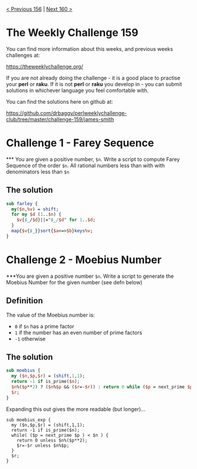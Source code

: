 [< Previous 156](https://github.com/drbaggy/perlweeklychallenge-club/tree/master/challenge-156/james-smith) |
[Next 160 >](https://github.com/drbaggy/perlweeklychallenge-club/tree/master/challenge-160/james-smith)
# The Weekly Challenge 159

You can find more information about this weeks, and previous weeks challenges at:

  https://theweeklychallenge.org/

If you are not already doing the challenge - it is a good place to practise your
**perl** or **raku**. If it is not **perl** or **raku** you develop in - you can
submit solutions in whichever language you feel comfortable with.

You can find the solutions here on github at:

https://github.com/drbaggy/perlweeklychallenge-club/tree/master/challenge-159/james-smith

# Challenge 1 - Farey Sequence

*** You are given a positive number, `$n`. Write a script to compute Farey Sequence of the order `$n`. All rational numbers less than with with denominators less than `$n`

## The solution

```perl
sub farley {
  my($n,%v) = shift;
  for my $d (1..$n) {
    $v{$_/$d}||="$_/$d" for 1..$d;
  }
  map{$v{$_}}sort{$a<=>$b}keys%v;
}
```

# Challenge 2 - Moebius Number

***You are given a positive number `$n`. Write a script to generate the Moebius Number for the given number (see defn below)

## Definition

The value of the Moebius number is:

 * `0` if `$n` has a prime factor
 * `1` if the number has an even number of prime factors
 * `-1` otherwise

## The solution

```perl
sub moebius {
  my ($n,$p,$r) = (shift,1,1);
  return -1 if is_prime($n);
  $n%($p**2) ? ($n%$p && ($r=-$r)) : return 0 while ($p = next_prime $p) < $n;
  $r;
}
```

Expanding this out gives the more readable (but longer)...

```
sub moebius_exp {
  my ($n,$p,$r) = (shift,1,1);
  return -1 if is_prime($n);
  while( ($p = next_prime $p ) < $n ) {
    return 0 unless $n%($p**2);
    $r=-$r unless $n%$p;
  }
  $r;
}

```
